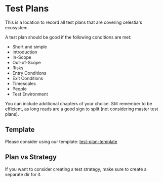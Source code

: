 # Test Plans

This is a location to record all test plans that are covering celestia's ecosystem.

A test plan should be good if the following conditions are met:

- Short and simple
- Introduction
- In-Scope
- Out-of-Scope
- Risks
- Entry Conditions
- Exit Conditions
- Timescales
- People
- Test Environment

You can include additional chapters of your choice. Still remember to be efficient, as long reads are a good sign to split (not considering master test plans).

## Template

Please consider using our template: [test-plan-template](./tp-template.md)

## Plan vs Strategy

If you want to consider creating a test strategy, make sure to create a separate dir for it.


